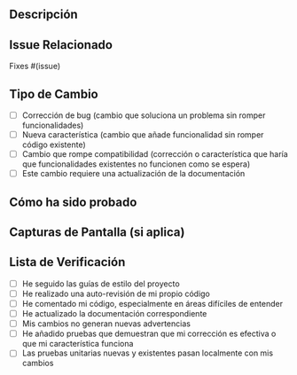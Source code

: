 ## Descripción

<!--- Describe tus cambios en detalle -->

## Issue Relacionado

<!--- Este PR resuelve un issue? Añade el enlace aquí -->

Fixes #(issue)

## Tipo de Cambio

<!--- ¿Qué tipo de cambios introduce tu código? Marca con una "x" las casillas que apliquen: -->

- [ ] Corrección de bug (cambio que soluciona un problema sin romper funcionalidades)
- [ ] Nueva característica (cambio que añade funcionalidad sin romper código existente)
- [ ] Cambio que rompe compatibilidad (corrección o característica que haría que funcionalidades existentes no funcionen como se espera)
- [ ] Este cambio requiere una actualización de la documentación

## Cómo ha sido probado

<!--- Describe las pruebas que has realizado para verificar tus cambios -->
<!--- Incluye detalles de tu entorno de pruebas y los tests que ejecutaste -->

## Capturas de Pantalla (si aplica)

<!--- Añade capturas de pantalla que muestren tus cambios si son visuales -->

## Lista de Verificación

<!--- Repasa todos los puntos siguientes y marca con una "x" los que cumples -->

- [ ] He seguido las guías de estilo del proyecto
- [ ] He realizado una auto-revisión de mi propio código
- [ ] He comentado mi código, especialmente en áreas difíciles de entender
- [ ] He actualizado la documentación correspondiente
- [ ] Mis cambios no generan nuevas advertencias
- [ ] He añadido pruebas que demuestran que mi corrección es efectiva o que mi característica funciona
- [ ] Las pruebas unitarias nuevas y existentes pasan localmente con mis cambios
